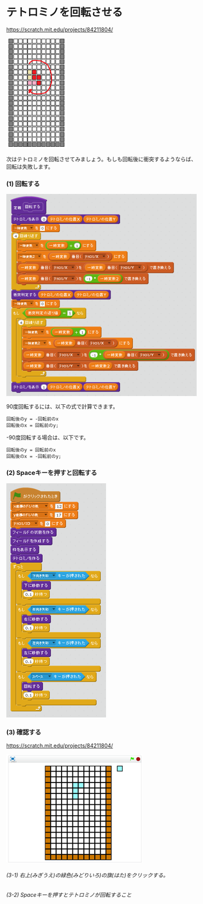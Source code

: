# テトロミノを回転させる

https://scratch.mit.edu/projects/84211804/

![](board_2.png)

次はテトロミノを回転させてみましょう。もしも回転後に衝突するようならば、回転は失敗します。


### (1) 回転する

![](s_01.png)

90度回転するには、以下の式で計算できます。
```
回転後のy = -回転前のx
回転後のx = 回転前のy;
```

-90度回転する場合は、以下です。
```
回転後のy = 回転前のx
回転後のx = -回転前のy;
```


### (2) Spaceキーを押すと回転する
![](s_02.png)


### (3) 確認する

https://scratch.mit.edu/projects/84211804/

![](test.png)

###### (3-1) 右上(みぎうえ)の緑色(みどりいろ)の旗(はた)をクリックする。

###### (3-2) Spaceキーを押すとテトロミノが回転すること

